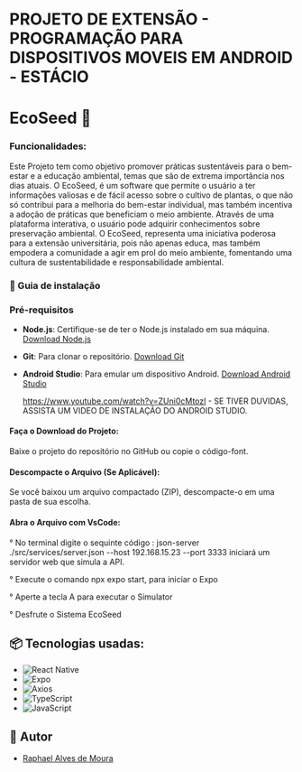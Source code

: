 # PROJETO DE EXTENSÃO - PROGRAMAÇÃO PARA DISPOSITIVOS MOVEIS EM ANDROID - ESTÁCIO

# EcoSeed 🌱

### Funcionalidades:

  Este Projeto tem como objetivo promover práticas sustentáveis para o bem-estar e a educação ambiental, temas que são de extrema importância nos dias atuais. O EcoSeed, é  um software que permite o usuário a ter informações valiosas e de fácil acesso sobre o cultivo de plantas, o que não só contribui para a melhoria do bem-estar individual, mas também incentiva a adoção de práticas que beneficiam o meio ambiente. Através de uma plataforma interativa, o usuário pode adquirir conhecimentos sobre preservação ambiental. O EcoSeed, representa uma iniciativa poderosa para a extensão universitária, pois não apenas educa, mas também empodera a comunidade a agir em prol do meio ambiente, fomentando uma cultura de sustentabilidade e responsabilidade ambiental.


### 🔨 Guia de instalação

### Pré-requisitos

- **Node.js**: Certifique-se de ter o Node.js instalado em sua máquina. [Download Node.js](https://nodejs.org/)
- **Git**: Para clonar o repositório. [Download Git](https://git-scm.com/)
- **Android Studio**: Para emular um dispositivo Android. [Download Android Studio](https://developer.android.com/studio)

  https://www.youtube.com/watch?v=ZUni0cMtozI - SE TIVER DUVIDAS, ASSISTA UM VIDEO DE INSTALAÇÃO DO ANDROID STUDIO.

#### Faça o Download do Projeto:
  Baixe o projeto do repositório no GitHub ou copie o código-font.

#### Descompacte o Arquivo (Se Aplicável):
  Se você baixou um arquivo compactado (ZIP), descompacte-o em uma pasta de sua escolha.

#### Abra o Arquivo com VsCode:
  ° No terminal digite o sequinte código :
  json-server ./src/services/server.json --host 192.168.15.23 --port 3333
  iniciará um servidor web que simula a API.
  
  ° Execute o comando npx expo start, para iniciar o Expo
  
  ° Aperte a tecla A para executar o Simulator 
  
  ° Desfrute o Sistema EcoSeed

## 📦 Tecnologias usadas:

  * ![React Native](https://img.shields.io/badge/react_native-61DAFB.svg?style=for-the-badge&logo=react&logoColor=white)
  * ![Expo](https://img.shields.io/badge/expo-1B1F23.svg?style=for-the-badge&logo=expo&logoColor=white)
  * ![Axios](https://img.shields.io/badge/axios-5A29E4.svg?style=for-the-badge&logo=axios&logoColor=white)
  * ![TypeScript](https://img.shields.io/badge/typescript-007ACC.svg?style=for-the-badge&logo=typescript&logoColor=white)
  * ![JavaScript](https://img.shields.io/badge/javascript-%23323330.svg?style=for-the-badge&logo=javascript&logoColor=%23F7DF1E)


## 👷 Autor
  - <a href='https://github.com/Raphaell-Alves'>Raphael Alves de Moura</a>
